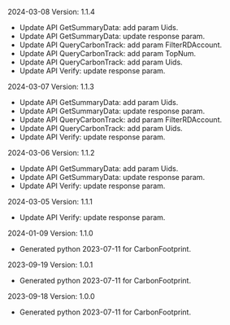 2024-03-08 Version: 1.1.4
- Update API GetSummaryData: add param Uids.
- Update API GetSummaryData: update response param.
- Update API QueryCarbonTrack: add param FilterRDAccount.
- Update API QueryCarbonTrack: add param TopNum.
- Update API QueryCarbonTrack: add param Uids.
- Update API Verify: update response param.


2024-03-07 Version: 1.1.3
- Update API GetSummaryData: add param Uids.
- Update API GetSummaryData: update response param.
- Update API QueryCarbonTrack: add param FilterRDAccount.
- Update API QueryCarbonTrack: add param Uids.
- Update API Verify: update response param.


2024-03-06 Version: 1.1.2
- Update API GetSummaryData: add param Uids.
- Update API GetSummaryData: update response param.
- Update API Verify: update response param.


2024-03-05 Version: 1.1.1
- Update API Verify: update response param.


2024-01-09 Version: 1.1.0
- Generated python 2023-07-11 for CarbonFootprint.

2023-09-19 Version: 1.0.1
- Generated python 2023-07-11 for CarbonFootprint.

2023-09-18 Version: 1.0.0
- Generated python 2023-07-11 for CarbonFootprint.

